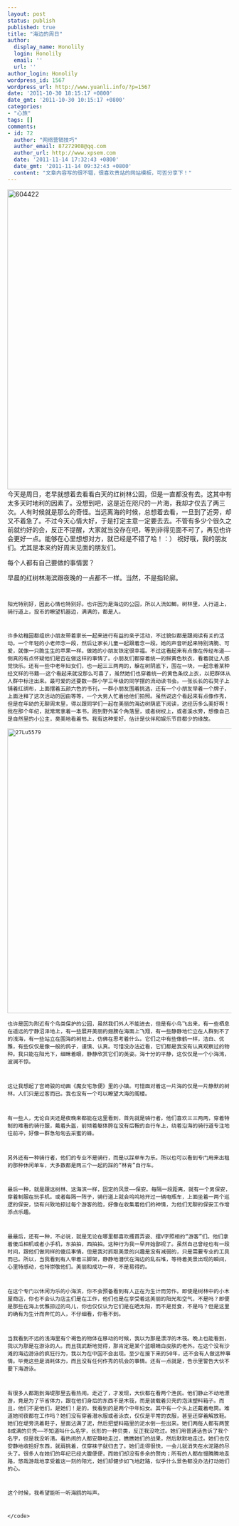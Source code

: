 ```yaml
---
layout: post
status: publish
published: true
title: "海边的周日"
author:
  display_name: Honolily
  login: Honolily
  email: ''
  url: ''
author_login: Honolily
wordpress_id: 1567
wordpress_url: http://www.yuanli.info/?p=1567
date: '2011-10-30 18:15:17 +0800'
date_gmt: '2011-10-30 10:15:17 +0800'
categories:
- "心旅"
tags: []
comments:
- id: 72
  author: "网络营销技巧"
  author_email: 87272908@qq.com
  author_url: http://www.xpsem.com
  date: '2011-11-14 17:32:43 +0800'
  date_gmt: '2011-11-14 09:32:43 +0800'
  content: "文章内容写的很不错，很喜欢贵站的网站模板，可否分享下！"
---
```

<p><img src="http:&#47;&#47;www.yuanli.info&#47;wp-content&#47;uploads&#47;2011&#47;10&#47;604422.jpg" alt="604422" title="604422" width="899" height="674" class="aligncenter size-full wp-image-1569" &#47;><br />
今天是周日，老早就想着去看看白天的红树林公园，但是一直都没有去。这其中有太多天时地利的因素了。没想到吧，这是近在咫尺的一片海，我却才仅去了两三次。人有时候就是那么的奇怪。当远离海的时候，总想着去看，一旦到了近旁，却又不着急了。不过今天心情大好，于是打定主意一定要去去。不管有多少个很久之前就约好的会，反正不提醒，大家就当没存在吧，等到非得见面不可了，再见也许会更好一点。能够在心里想想对方，就已经是不错了哈！：） 祝好哦，我的朋友们。尤其是本来约好周末见面的朋友们。</p>
<p>每个人都有自己要做的事情罢？</p>
<p>早晨的红树林海滨跟夜晚的一点都不一样。当然，不是指轮廓。<code></p>
<p>阳光特别好，因此心情也特别好。也许因为是海边的公园，所以人流如鲫。树林里，人行道上，骑行道上，投币的瞭望机器边，满满的，都是人。</p>
<p>许多幼稚园都组织小朋友带着家长一起来进行有益的亲子活动，不过貌似都是跟阅读有关的活动。一个年轻的小老师念一段，然后让家长儿童一起跟着念一段。她的声音听起来特别清脆、可爱，就像一只脆生生的苹果一样。做她的小朋友铁定很幸福。不过这看起来有点像在传经布道&mdash;&mdash;倒真的有点怀疑他们是否在做这样的事情了。小朋友们都穿着统一的鲜黄色秋衣，看着就让人感觉快乐。还有一些中老年妇女们，也一起三三两两的，躲在树阴底下，围在一块，一起念着某种经文样的书籍&mdash;&mdash;这个看起来就没那么可喜了，虽然她们也穿着统一的黄色条纹上衣，以把群体从人群中标注出来。最可爱的还要数一群小学三年级的同学摆的流动读书会。一张长长的石凳子上铺着红绸布，上面摆着五颜六色的书刊，一群小朋友围着挑选，还有一个小朋友举着一个牌子，上面注释了这次活动的因由等等，一个大男人忙着给他们拍照。虽然说这个看起来有点像作秀，但是在年幼的无聊周末里，得以跟同学们一起在美丽的海边树荫底下阅读，这经历多么美好啊！我在那个年纪，就常常拿着一本书，跑到野外某个角落里，或者树杈上，或者溪水旁，想像自己是自然里的小公主，臭美地看着书。我有这种爱好，估计是伙伴和娱乐节目都少的缘故。<br />
<img src="http:&#47;&#47;www.yuanli.info&#47;wp-content&#47;uploads&#47;2011&#47;10&#47;27Lu5579.jpg" alt="27Lu5579" title="27Lu5579" width="800" height="640" class="aligncenter size-full wp-image-1570" &#47;><br />
也许是因为附近有个鸟类保护的公园，虽然我们外人不能进去，但是有小鸟飞出来，有一些栖息在遥远的宁静沼泽地上，有一些展开美丽的翅膀在海面上飞翔，有一些静静地伫立在人群到不了的浅海，有一些站立在围海的树桩上，仿佛在思考着什么。它们之中有些像鹤一样，洁白、优雅，有些仅仅是像一般的鸽子，谨慎、认真。可惜没办法近看，它们都是我没有认真观察过的物种。我只能在阳光下，细眯着眼，静静欣赏它们的英姿。海十分的平静，这仅仅是一个小海湾，波澜不惊。</p>
<p>这让我想起了宫崎骏的动画《魔女宅急便》里的小镇。可惜面对着这一片海的仅是一片静默的树林。人们只是过客而已。我也没有一个可以瞭望大海的阁楼。</p>
<p>有一些人，无论白天还是夜晚来都能在这里看到，首先就是骑行者。他们喜欢三三两两，穿着特制的难看的骑行服，戴着头盔，前倾着躯体胯在没有后鞍的自行车上，绕着沿海的骑行道专注地往前冲，好像一群急匆匆去采蜜的蜂。</p>
<p>另外还有一种骑行者，他们的专业不是骑行，而是以踩单车为乐。所以也可以看到专门用来出租的那种休闲单车，大多数都是两三个一起的踩的&ldquo;林肯&rdquo;自行车。</p>
<p>最后一种，就是跟这树林、这海滨一样，固定的风景&mdash;&mdash;保安。每隔一段距离，就有一个男保安，穿着制服在玩手机。或者每隔一阵子，骑行道上就会呜呜地开过一辆电瓶车，上面坐着一两个巡逻的保安，饶有兴致地掠过每个游客的脸，好像在收集着他们的神情，为他们无聊的保安工作增添点乐趣。</p>
<p>最最后，还有一种，不必说，就是无论在哪里都喜欢搔首弄姿、摆V字照相的&ldquo;游客&rdquo;们。他们拿着傻瓜相机或者小手机，东拍拍，西拍拍。这种行为我一早开始鄙视了。虽然自己曾经也有一段时间，跟他们做同样的傻瓜事情。但是我对抓取美景的兴趣是没有减弱的，只是需要专业的工具而已。所以，当我看到有人带着三脚架，静静地潜伏在海边的乱石堆，等待着美景出现的瞬间，心里特感动，也特崇敬他们。美丽和成功一样，不是易得的。</p>
<p>在这个专门以休闲为乐的小海滨，你不会预备看到有人正在为生计而劳作。即使是树林中的小木屋商店，你也不会认为店主们是在工作，他们也是在享受着这美丽的阳光和空气，不是吗？即便是那些在海上优雅掠过的鸟儿，你也仅仅认为它们是在晒太阳，而不是觅食，不是吗？但是这里的确有为生计而奔忙的人，不仔细看，你看不到。</p>
<p>当我看到不远的浅海里有个褐色的物体在移动的时候，我以为那是漂浮的木筏。晚上也能看到，我以为那是在游泳的人。而且我武断地觉得，那肯定是某个蓝眼睛白皮肤的老外。在这个没有沙滩的海边游泳的疯狂行为，我以为在中国不会出现。至少在接下来的50年，还不会有人做这种事情。毕竟这些是消耗体力，而且没有任何作秀的机会的事情。还有一点就是，告示里警告大伙不要下海游泳。</p>
<p>有很多人都跑到海堤那里去看热闹。走近了，才发现，大伙都在看两个渔民。他们静止不动地漂游，竟是为了节省体力，跟在他们身后的东西不是木筏，而是装载着贝壳的泡沫塑料箱子。而且，他们不是他们，是她们！是的，我看到的是两个中年妇女。其中有一个头上还戴着电筒。难道她彻夜都在工作吗？她们没有穿着潜水服或者泳衣，仅仅是平常的衣服，甚至还穿着解放鞋。她们在堤旁洗着鞋子，里面沾满了泥，然后把塑料箱里的泥水倒一些出来。她们两每人都有两筐8成满的贝壳&mdash;&mdash;不知道叫什么名字，长形的一种贝类，反正我没吃过。她们用普通话告诉了我个名字，但是我没听清。看热闹的人都安静地走过，瞧瞧她们的战果，然后默默地走过。她们也仅安静地收拾好东西，就肩挑着，仅穿袜子就归去了。她们走得很快，一会儿就消失在水泥路的尽头了。很多人在她们的年纪已经大腹便便，而她们却没有多余的赘肉；所有的人都在慢腾腾地走路，悠哉游哉地享受着这一刻的阳光，她们却健步如飞地赶路，似乎什么景色都没办法打动她们的心。</p>
<p>这个时候，我希望能听一听海鸥的叫声。</p>
<p><&#47;code></p>
